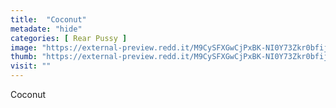 ```yaml
---
title:  "Coconut"
metadate: "hide"
categories: [ Rear Pussy ]
image: "https://external-preview.redd.it/M9CySFXGwCjPxBK-NI0Y73Zkr0bfijBQEKKuWLnPl1A.jpg?auto=webp&s=12e13573b5a6591fc971b6478085c7a866ef353f"
thumb: "https://external-preview.redd.it/M9CySFXGwCjPxBK-NI0Y73Zkr0bfijBQEKKuWLnPl1A.jpg?width=640&crop=smart&auto=webp&s=f7d3c9425b50613ebdbe07ab9c94a37017d010e6"
visit: ""
---
```

Coconut
